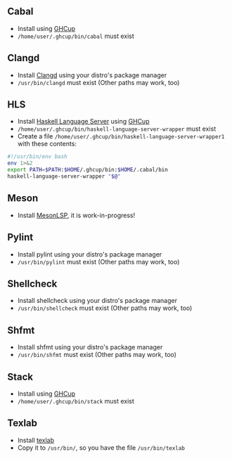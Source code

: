## Cabal
- Install using [GHCup](https://www.haskell.org/ghcup/)
- `/home/user/.ghcup/bin/cabal` must exist
## Clangd
- Install [Clangd](https://clangd.llvm.org/) using your distro's package manager
- `/usr/bin/clangd` must exist (Other paths may work, too)
## HLS
- Install [Haskell Language Server](https://haskell-language-server.readthedocs.io/en/latest/index.html) using [GHCup](https://www.haskell.org/ghcup/)
- `/home/user/.ghcup/bin/haskell-language-server-wrapper` must exist
- Create a file `/home/user/.ghcup/bin/haskell-language-server-wrapper1` with these contents:
```sh
#!/usr/bin/env bash
env 1>&2
export PATH=$PATH:$HOME/.ghcup/bin:$HOME/.cabal/bin
haskell-language-server-wrapper "$@"
```
## Meson
- Install [MesonLSP](https://github.com/jcwasmx86/mesonlsp), it is work-in-progress!
## Pylint
- Install pylint using your distro's package manager
- `/usr/bin/pylint` must exist (Other paths may work, too)
## Shellcheck
- Install shellcheck using your distro's package manager
- `/usr/bin/shellcheck` must exist (Other paths may work, too)
## Shfmt
- Install shfmt using your distro's package manager
- `/usr/bin/shfmt` must exist (Other paths may work, too)
## Stack
- Install using [GHCup](https://www.haskell.org/ghcup/)
- `/home/user/.ghcup/bin/stack` must exist
## Texlab
- Install [texlab](https://github.com/latex-lsp/texlab)
- Copy it to `/usr/bin/`, so you have the file `/usr/bin/texlab`
